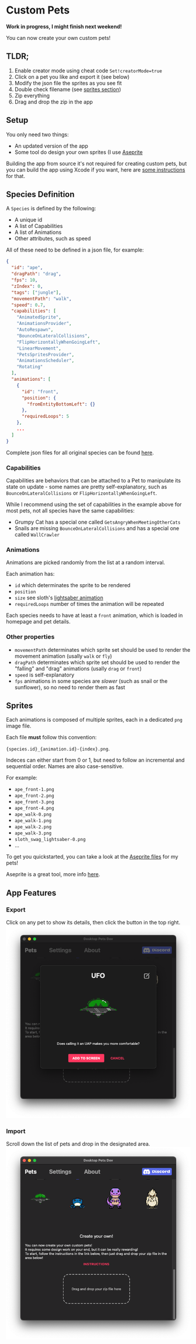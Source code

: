 # Custom Pets

**Work in progress, I might finish next weekend!**

You can now create your own custom pets!

## TLDR;
1. Enable creator mode using cheat code `Set!creatorMode=true`
1. Click on a pet you like and export it (see below)
1. Modify the json file the sprites as you see fit
1. Double check filename (see [sprites section](#sprites))
1. Zip everything
1. Drag and drop the zip in the app

## Setup
You only need two things: 
* An updated version of the app
* Some tool do design your own sprites (I use [Aseprite](https://github.com/aseprite/aseprite)

Building the app from source it's not required for creating custom pets, but you can build the app using Xcode if you want, here are [some instructions](https://github.com/curzel-it/pet-therapy) for that. 

## Species Definition
A `Species` is defined by the following: 
* A unique id
* A list of Capabilities
* A list of Animations
* Other attributes, such as speed

All of these need to be defined in a json file, for example:

``` json
{
  "id": "ape",
  "dragPath": "drag",
  "fps": 10,
  "zIndex": 0,
  "tags": ["jungle"],
  "movementPath": "walk",
  "speed": 0.7,
  "capabilities": [
    "AnimatedSprite",
    "AnimationsProvider",
    "AutoRespawn",
    "BounceOnLateralCollisions",
    "FlipHorizontallyWhenGoingLeft",
    "LinearMovement",
    "PetsSpritesProvider",
    "AnimationsScheduler",
    "Rotating"
  ],
  "animations": [
    {
      "id": "front",
      "position": {
        "fromEntityBottomLeft": {}
      },
      "requiredLoops": 5
    },
    ...
  ]
}
```

Complete json files for all original species can be found [here](https://github.com/curzel-it/pet-therapy/tree/main/Resources/Species).

### Capabilities
Capabilities are behaviors that can be attached to a Pet to manipulate its state on update - some names are pretty self-explanatory, such as `BounceOnLateralCollisions` or `FlipHorizontallyWhenGoingLeft`.

While I recommend using the set of capabilities in the example above for most pets, not all species have the same capabilities:
* Grumpy Cat has a special one called `GetsAngryWhenMeetingOtherCats`
* Snails are missing `BounceOnLateralCollisions` and has a special one called `WallCrawler`

### Animations
Animations are picked randomly from the list at a random interval.

Each animation has: 
* `id` which determinates the sprite to be rendered
* `position` 
* `size` see sloth's [lightsaber animation](https://github.com/curzel-it/pet-therapy/blob/main/Species/sloth.json)
* `requiredLoops` number of times the animation will be repeated

Each species needs to have at least a `front` animation, which is loaded in homepage and pet details.

### Other properties
* `movementPath` determinates which sprite set should be used to render the movement animation (usally `walk` or `fly`)
* `dragPath` determinates which sprite set should be used to render the "falling" and "drag" animations (usally `drag` or `front`)
* `speed` is self-explanatory
* `fps` animations in some species are *slower* (such as snail or the sunflower), so no need to render them as fast

## Sprites

Each animations is composed of multiple sprites, each in a dedicated `png` image file.

Each file **must** follow this convention: 

`{species.id}_{animation.id}-{index}.png`.

Indeces can either start from 0 or 1, but need to follow an incremental and sequential order. Names are also case-sensitive.

For example:
* `ape_front-1.png`
* `ape_front-2.png`
* `ape_front-3.png`
* `ape_front-4.png`
* `ape_walk-0.png`
* `ape_walk-1.png`
* `ape_walk-2.png`
* `ape_walk-3.png`
* `sloth_swag_lightsaber-0.png`
* ...

To get you quickstarted, you can take a look at the [Aseprite files](https://github.com/curzel-it/pet-therapy/tree/main/Aseprite) for my pets!

Aseprite is a great tool, more info [here](https://github.com/aseprite/aseprite).


## App Features
### Export
Click on any pet to show its details, then click the button in the top right.
![Pet details showing export button](custompets-export.png)

### Import
Scroll down the list of pets and drop in the designated area.
![Bottom of the homepage showing the drop area](custompets-droparea.png)
